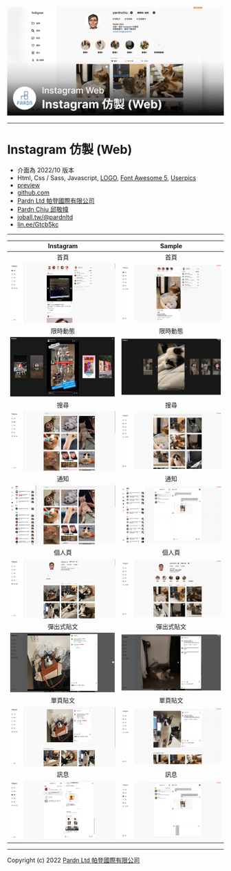 ![Instagram 仿製 (Web) - Pardn Chiu 邱敬幃](./image/2-1.jpg)

***

# Instagram 仿製 (Web)

- 介面為 2022/10 版本
- Html, Css / Sass, Javascript, [LOGO](https://zh.m.wikipedia.org/zh-tw/File:Instagram_logo.svg), [Font Awesome 5](https://fontawesome.com/v5/search), [Userpics](https://userpics.craftwork.design)
- [preview](https://pardnchiu.github.io/instagram-202210-web/)
- [github.com](https://github.com/pardnchiu/instagram-202210-web)
- [Pardn Ltd 帕登國際有限公司](https://www.linkedin.com/company/pardnltd)
- [Pardn Chiu 邱敬幃](https://www.linkedin.com/in/pardnchiu)
- [joball.tw/@pardnltd](https://joball.tw/@pardnltd)
- [lin.ee/Gtcb5kc](http://lin.ee/Gtcb5kc) 

***

| Instagram | Sample |
| :-: | :-: |
|  首頁 |  首頁 |
| ![](image/preview/instagram1.png) | ![Instagram 仿製 (Web) - Pardn Chiu 邱敬幃](image/preview/sample1.png) |
| 限時動態 | 限時動態 |
| ![](image/preview/instagram8.png) | ![Instagram 仿製 (Web) - Pardn Chiu 邱敬幃](image/preview/sample8.png) |
| 搜尋 | 搜尋 |
| ![](image/preview/instagram2.png) | ![Instagram 仿製 (Web) - Pardn Chiu 邱敬幃](image/preview/sample2.png) |
| 通知 |  通知 |
| ![](image/preview/instagram3.png) | ![Instagram 仿製 (Web) - Pardn Chiu 邱敬幃](image/preview/sample3.png) |
| 個人頁 | 個人頁 |
| ![](image/preview/instagram4.png) | ![Instagram 仿製 (Web) - Pardn Chiu 邱敬幃](image/preview/sample4.png) |
| 彈出式貼文 | 彈出式貼文 |
| ![](image/preview/instagram5.png) | ![Instagram 仿製 (Web) - Pardn Chiu 邱敬幃](image/preview/sample5.png) |
| 單頁貼文 | 單頁貼文 |
| ![](image/preview/instagram6.png) | ![Instagram 仿製 (Web) - Pardn Chiu 邱敬幃](image/preview/sample6.png) |
| 訊息 | 訊息 |
| ![](image/preview/instagram7.png) | ![Instagram 仿製 (Web) - Pardn Chiu 邱敬幃](image/preview/sample7.png) |

***

Copyright (c) 2022 [Pardn Ltd 帕登國際有限公司](https://www.linkedin.com/company/pardnltd)